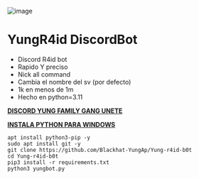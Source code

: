 ![image](https://github.com/Blackhat-YungAp/Yung-r4id-b0t/assets/101432325/4e46f714-33eb-4bbb-96bd-1d18b267007e)

# YungR4id DiscordBot

- Discord R4id bot
- Rapido Y preciso
- Nick all command
- Cambia el nombre del sv (por defecto)
- 1k en menos de 1m
- Hecho en python=3.11

[**DISCORD YUNG FAMILY GANG UNETE**](https://discord.gg/seso)

[**INSTALA PYTHON PARA WINDOWS**](https://www.python.org/downloads/)

```
apt install python3-pip -y
sudo apt install git -y
git clone https://github.com/Blackhat-YungAp/Yung-r4id-b0t
cd Yung-r4id-b0t
pip3 install -r requirements.txt
python3 yungbot.py
```
